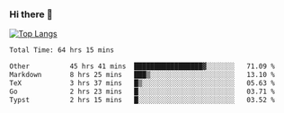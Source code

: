 ### Hi there 👋

[![Top Langs](https://github-readme-stats.vercel.app/api/top-langs/?username=Lslightly&layout=compact)](https://github.com/anuraghazra/github-readme-stats)

<!--START_SECTION:waka-->

```txt
Total Time: 64 hrs 15 mins

Other          45 hrs 41 mins  █████████████████▓░░░░░░░   71.09 %
Markdown       8 hrs 25 mins   ███▒░░░░░░░░░░░░░░░░░░░░░   13.10 %
TeX            3 hrs 37 mins   █▒░░░░░░░░░░░░░░░░░░░░░░░   05.63 %
Go             2 hrs 23 mins   █░░░░░░░░░░░░░░░░░░░░░░░░   03.71 %
Typst          2 hrs 15 mins   █░░░░░░░░░░░░░░░░░░░░░░░░   03.52 %
```

<!--END_SECTION:waka-->

